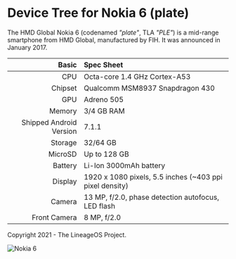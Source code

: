Device Tree for Nokia 6 (plate)
===========================================

The HMD Global Nokia 6 (codenamed _"plate"_, TLA _"PLE"_) is a mid-range smartphone from HMD Global, manufactured by FIH.
It was announced in January 2017.

Basic   | Spec Sheet
-------:|:-------------------------
CPU     | Octa-core 1.4 GHz Cortex-A53
Chipset | Qualcomm MSM8937 Snapdragon 430
GPU     | Adreno 505
Memory  | 3/4 GB RAM
Shipped Android Version | 7.1.1
Storage | 32/64 GB
MicroSD | Up to 128 GB
Battery | Li-Ion 3000mAh battery
Display | 1920 x 1080 pixels, 5.5 inches (~403 ppi pixel density)
Camera  | 13 MP, f/2.0, phase detection autofocus, LED flash
Front Camera  |  8 MP, f/2.0

Copyright 2021 - The LineageOS Project.

![Nokia 6](https://images.ctfassets.net/wcfotm6rrl7u/2p90pANcwEyAcMiqcQUyM0/abcf4857c6224f6121debdf34ebf9232/nokia6-hero-PIE.png "Nokia 6")
